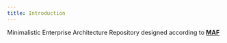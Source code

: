```yaml
---
title: Introduction
---
```


Minimalistic Enterprise Architecture Repository designed according to **[MAF](https://archinomicon.github.io)**
